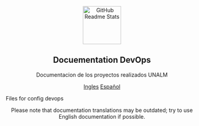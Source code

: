 <p align="center">
 <img width="100px" src="https://res.cloudinary.com/anuraghazra/image/upload/v1594908242/logo_ccswme.svg" align="center" alt="GitHub Readme Stats" />
 <h2 align="center">Docuementation DevOps</h2>
 <p align="center">Documentacion de los proyectos realizados UNALM</p>
</p>
  <p align="center">
    <a href="/docs/readme_fr.md">Ingles</a>
    <a href="/docs/readme_es.md">Español</a>
  </p>
</p>

<p>Files for config devops</p>

<p align="center">Please note that documentation translations may be outdated; try to use English documentation if possible.</p>

